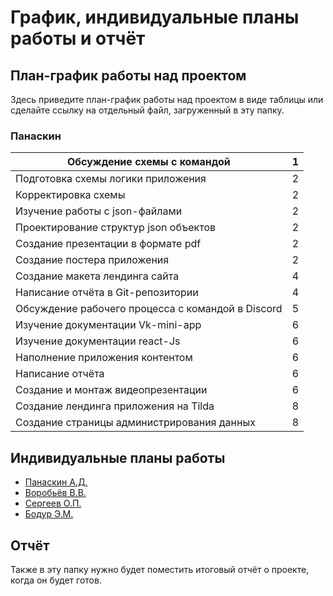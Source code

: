 # График, индивидуальные планы работы и отчёт

## План-график работы над проектом

Здесь приведите план-график работы над проектом в виде таблицы или сделайте ссылку на отдельный файл, загруженный в эту папку.
### Панаскин
| Обсуждение схемы с командой                       | 1 |
|---------------------------------------------------|---|
| Подготовка схемы логики приложения                | 2 |
| Корректировка схемы                               | 2 |
| Изучение работы с json-файлами                    | 2 |
| Проектирование структур json объектов             | 2 |
| Создание презентации в формате pdf                | 2 |
| Создание постера приложения                       | 2 |
| Создание макета лендинга сайта                    | 4 |
| Написание отчёта в Git-репозитории                | 4 |
| Обсуждение рабочего процесса с командой в Discord | 5 |
| Изучение документации Vk-mini-app                 | 6 |
| Изучение документации react-Js                    | 6 |
| Наполнение приложения контентом                   | 6 |
| Написание отчёта                                  | 6 |
| Создание и монтаж видеопрезентации                | 6 |
| Создание лендинга приложения на Tilda             | 8 |
| Создание страницы администрирования данных        | 8 |

## Индивидуальные планы работы

- [Панаскин А.Д.](panaskin.md)
- [Воробьёв В.В.](vorobyov.md)
- [Сергеев О.П.](sergeev.md)
- [Бодур Э.М.](bodur.md)

## Отчёт

Также в эту папку нужно будет поместить итоговый отчёт о проекте, когда он будет готов.
